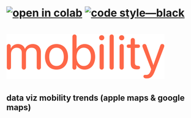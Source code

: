 # [![open in colab](https://colab.research.google.com/assets/colab-badge.svg)](https://colab.research.google.com/github/jonasnext/mobility-trends/blob/main/untitled.ipynb) [![code style—black](https://img.shields.io/badge/code%20style-black-000000.svg)](https://github.com/psf/black)

# ![logo](./img/logo.svg)

## data viz mobility trends (apple maps &amp; google maps)
